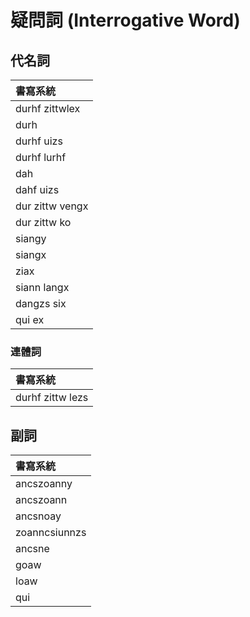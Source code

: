 # 疑問詞 (Interrogative Word)

## 代名詞

| 書寫系統 |
| :--- |
| durhf zittwlex |
| durh |
| durhf uizs |
| durhf lurhf |
| dah |
| dahf uizs |
| dur zittw vengx |
| dur zittw ko |
| siangy |
| siangx |
| ziax |
| siann langx |
| dangzs six |
| qui ex |

### 連體詞

| 書寫系統 |
| :--- |
| durhf zittw lezs |

## 副詞

| 書寫系統 |
| :--- |
| ancszoanny |
| ancszoann |
| ancsnoay |
| zoanncsiunnzs |
| ancsne |
| goaw |
| loaw |
| qui |
